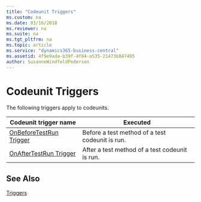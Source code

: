 ```yaml
---
title: "Codeunit Triggers"
ms.custom: na
ms.date: 03/16/2018
ms.reviewer: na
ms.suite: na
ms.tgt_pltfrm: na
ms.topic: article
ms.service: "dynamics365-business-central"
ms.assetid: 4f9e9ada-b39f-4f84-a535-21473b847495
author: SusanneWindfeldPedersen
---
```


# Codeunit Triggers
The following triggers apply to codeunits.  

|Codeunit trigger name|Executed|  
|---------------------------|--------------|  
|[OnBeforeTestRun Trigger](devenv-onbeforetestrun-trigger.md)|Before a test method of a test codeunit is run.|  
|[OnAfterTestRun Trigger](devenv-onaftertestrun-trigger.md)|After a test method of a test codeunit is run.|  

## See Also  
 [Triggers](devenv-triggers.md)  
 <!--
 [Testing the Application](../testing-the-application.md)   
 [How to: Create Test Codeunits and Test Methods](../devenv-how-to-create-test-codeunits-and-test-methods.md) -->
